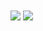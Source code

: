 <!--
**gbaranski/gbaranski** is a ✨ _special_ ✨ repository because its `README.md` (this file) appears on your GitHub profile.

Here are some ideas to get you started:

- 🔭 I’m currently working on ...
- 🌱 I’m currently learning ...
- 👯 I’m looking to collaborate on ...
- 🤔 I’m looking for help with ...
- 💬 Ask me about ...
- 📫 How to reach me: ...
- 😄 Pronouns: ...
- ⚡ Fun fact: ...
-->

<img align="center" src="https://github-readme-stats.vercel.app/api?username=gbaranski&count_private=true&show_icons=true&layout=compact" />
<img align="center" src="https://github-readme-stats.vercel.app/api/top-langs/?username=gbaranski&count_private=true&langs_count=7&hide=html&exclude_repo=alarmclock-esp,aosp-calculator,sway,ESP8266_RTOS_SDK,DefinitelyTyped,laboratory,dotfiles&layout=compact" />

